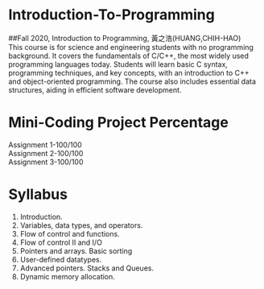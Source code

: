 # Introduction-To-Programming<br/>
##Fall 2020, Introduction to Programming, 黃之浩(HUANG,CHIH-HAO)<br/>
This course is for science and engineering students with no programming background. It covers the fundamentals of C/C++, the most widely used programming languages today. Students will learn basic C syntax, programming techniques, and key concepts, with an introduction to C++ and object-oriented programming. The course also includes essential data structures, aiding in efficient software development.

# Mini-Coding Project Percentage
Assignment 1-100/100 <br/>
Assignment 2-100/100 <br/>
Assignment 3-100/100 <br/>

# Syllabus
1. Introduction.
2. Variables, data types, and operators.
3. Flow of control and functions.
4. Flow of control II and I/O
5. Pointers and arrays. Basic sorting
6. User-defined datatypes.
7. Advanced pointers. Stacks and Queues.
8. Dynamic memory allocation.
